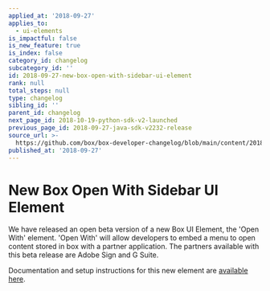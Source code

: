 ```yaml
---
applied_at: '2018-09-27'
applies_to:
  - ui-elements
is_impactful: false
is_new_feature: true
is_index: false
category_id: changelog
subcategory_id: ''
id: 2018-09-27-new-box-open-with-sidebar-ui-element
rank: null
total_steps: null
type: changelog
sibling_id: ''
parent_id: changelog
next_page_id: 2018-10-19-python-sdk-v2-launched
previous_page_id: 2018-09-27-java-sdk-v2232-release
source_url: >-
  https://github.com/box/box-developer-changelog/blob/main/content/2018/09-27-new-box-open-with-sidebar-ui-element.md
published_at: '2018-09-27'
---
```

# New Box Open With Sidebar UI Element

We have released an open beta version of a new Box UI Element, the 'Open With'
element. 'Open With' will allow developers to embed a menu to open content
stored in box with a partner application. The partners available with this beta
release are Adobe Sign and G Suite.

Documentation and setup instructions for this new element are
[available here](guide://embed/ui-elements).